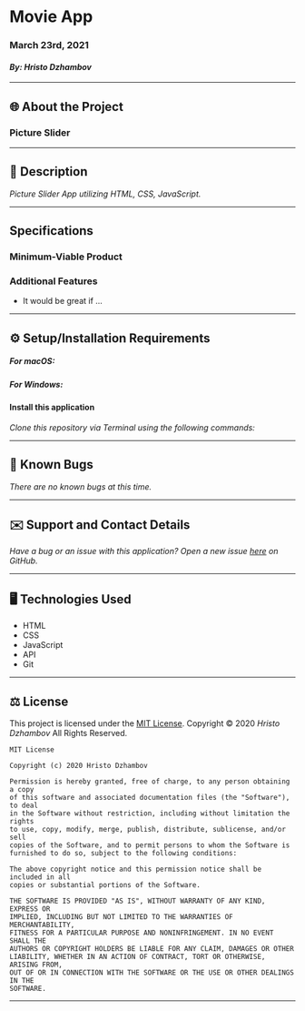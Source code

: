 # Movie App

### March 23rd, 2021

#### _By: Hristo Dzhambov_

---

## 🌐 About the Project

### Picture Slider

---

## 📖 Description

_Picture Slider App utilizing HTML, CSS, JavaScript._

---

## Specifications

### Minimum-Viable Product

### Additional Features

- It would be great if ...

---

## ⚙ Setup/Installation Requirements

##### _For macOS_:

##### _For Windows_:

#### Install this application

_Clone this repository via Terminal using the following commands:_

---

## 🦠 Known Bugs

_There are no known bugs at this time._

---

## ✉️ Support and Contact Details

_Have a bug or an issue with this application? Open a new issue [here]() on GitHub._

---

## 🖥️ Technologies Used

- HTML
- CSS
- JavaScript
- API
- Git

---

## ⚖ License

This project is licensed under the [MIT License](https://opensource.org/licenses/MIT). Copyright &copy; 2020 _Hristo Dzhambov_ All Rights Reserved.

```
MIT License

Copyright (c) 2020 Hristo Dzhambov

Permission is hereby granted, free of charge, to any person obtaining a copy
of this software and associated documentation files (the "Software"), to deal
in the Software without restriction, including without limitation the rights
to use, copy, modify, merge, publish, distribute, sublicense, and/or sell
copies of the Software, and to permit persons to whom the Software is
furnished to do so, subject to the following conditions:

The above copyright notice and this permission notice shall be included in all
copies or substantial portions of the Software.

THE SOFTWARE IS PROVIDED "AS IS", WITHOUT WARRANTY OF ANY KIND, EXPRESS OR
IMPLIED, INCLUDING BUT NOT LIMITED TO THE WARRANTIES OF MERCHANTABILITY,
FITNESS FOR A PARTICULAR PURPOSE AND NONINFRINGEMENT. IN NO EVENT SHALL THE
AUTHORS OR COPYRIGHT HOLDERS BE LIABLE FOR ANY CLAIM, DAMAGES OR OTHER
LIABILITY, WHETHER IN AN ACTION OF CONTRACT, TORT OR OTHERWISE, ARISING FROM,
OUT OF OR IN CONNECTION WITH THE SOFTWARE OR THE USE OR OTHER DEALINGS IN THE
SOFTWARE.
```

---
